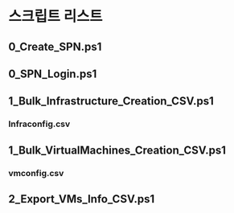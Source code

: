# 스크립트 리스트
## 0_Create_SPN.ps1
## 0_SPN_Login.ps1
## 1_Bulk_Infrastructure_Creation_CSV.ps1
### Infraconfig.csv
## 1_Bulk_VirtualMachines_Creation_CSV.ps1
### vmconfig.csv
## 2_Export_VMs_Info_CSV.ps1
